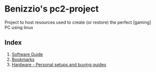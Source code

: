 # Benizzio's pc2-project

Project to host resources used to create (or restore) the perfect \[gaming\] PC using linux

## Index

1. [Software Guide](software)
1. [Bookmarks](bookmarks)
1. [Hardware - Personal setups and buying guides](personal)